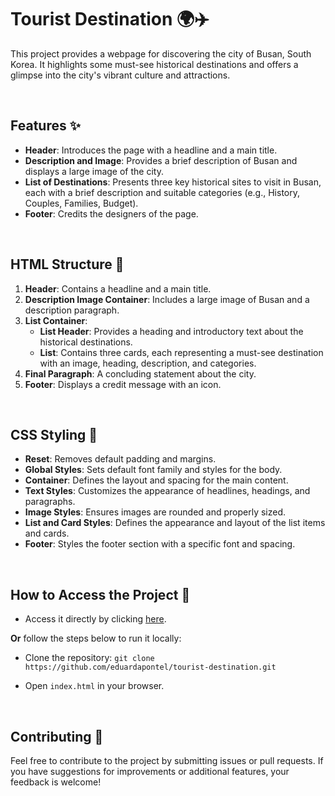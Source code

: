 # Tourist Destination 🌍✈️

This project provides a webpage for discovering the city of Busan, South Korea. It highlights some must-see historical destinations and offers a glimpse into the city's vibrant culture and attractions.

<br>

## Features ✨

- **Header**: Introduces the page with a headline and a main title.
- **Description and Image**: Provides a brief description of Busan and displays a large image of the city.
- **List of Destinations**: Presents three key historical sites to visit in Busan, each with a brief description and suitable categories (e.g., History, Couples, Families, Budget).
- **Footer**: Credits the designers of the page.

<br>

## HTML Structure 📝

1. **Header**: Contains a headline and a main title.
2. **Description Image Container**: Includes a large image of Busan and a description paragraph.
3. **List Container**:
    - **List Header**: Provides a heading and introductory text about the historical destinations.
    - **List**: Contains three cards, each representing a must-see destination with an image, heading, description, and categories.
4. **Final Paragraph**: A concluding statement about the city.
5. **Footer**: Displays a credit message with an icon.

<br>

## CSS Styling 🎨

- **Reset**: Removes default padding and margins.
- **Global Styles**: Sets default font family and styles for the body.
- **Container**: Defines the layout and spacing for the main content.
- **Text Styles**: Customizes the appearance of headlines, headings, and paragraphs.
- **Image Styles**: Ensures images are rounded and properly sized.
- **List and Card Styles**: Defines the appearance and layout of the list items and cards.
- **Footer**: Styles the footer section with a specific font and spacing.

<br>

## How to Access the Project 🚀

- Access it directly by clicking [here](https://eduardapontel.github.io/tourist-destination/).

**Or** follow the steps below to run it locally:

- Clone the repository:
   ```git clone https://github.com/eduardapontel/tourist-destination.git```

- Open `index.html` in your browser.

<br>

## Contributing 🤝

Feel free to contribute to the project by submitting issues or pull requests. If you have suggestions for improvements or additional features, your feedback is welcome!

